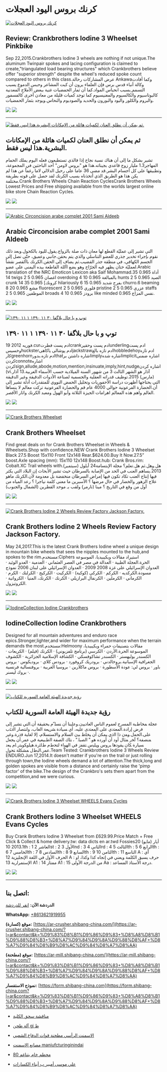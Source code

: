 # كرنك بروس اليود العجلات

<a href="https://swt.shibang-china.com/?l=ar&img&k=%D9%83%D8%B1%D9%86%D9%83+%D8%A8%D8%B1%D9%88%D8%B3+%D8%A7%D9%84%D9%8A%D9%88%D8%AF+%D8%A7%D9%84%D8%B9%D8%AC%D9%84%D8%A7%D8%AA" target="_blank">![كرنك بروس اليود العجلات](http://static.shibang-china.com/all-800x300/1446.jpg)</a>

## Review: Crankbrothers Iodine 3 Wheelset Pinkbike
Sep 22,2015.Crankbrothers Iodine 3 wheels are nothing if not unique.The aluminum Twinpair spokes and lacing configuration is claimed to create,&quot;triangulated load bearing structures&quot; which Crankbrothers believe offer &quot;superior strength&quot; despite the wheel&#39;s reduced spoke count compared to others in this class.عرض المشاركات رحالة Ankawaوكما أفادت وكالة أنباء قدس برس فإن العلماء يرون أن كبت المشاعر وحبس الدموع يسبب التسمم,بسبب انحباس المواد.كما أن ثمار الحمضيات غنية ببعض الأملاح المعدنية كالبوتاسيوم والكالسيوم والمغنيسيوم كما توجد كميات قليلة من معادن أخرى كالفسفور والبروم والكلور واليود والبورون والحديد والصوديوم والنحاس.ويوجد بثمار الحمضيات.


<a href="https://whatsapp.shibangsoft.com/WhatsApp.php" target="_blank" title="WhatsApp">![](http://static.shibang-china.com/icon/whatsapp.png)</a> <a href="https://swt.shibang-china.com/?l=ar&icon&k=%D9%83%D8%B1%D9%86%D9%83+%D8%A8%D8%B1%D9%88%D8%B3+%D8%A7%D9%84%D9%8A%D9%88%D8%AF+%D8%A7%D9%84%D8%B9%D8%AC%D9%84%D8%A7%D8%AA" target="_blank">![](http://static.shibang-china.com/icon/chat-ar.png)</a>

---

<a href="https://swt.shibang-china.com/?l=ar&img&k=%D9%83%D8%B1%D9%86%D9%83+%D8%A8%D8%B1%D9%88%D8%B3+%D8%A7%D9%84%D9%8A%D9%88%D8%AF+%D8%A7%D9%84%D8%B9%D8%AC%D9%84%D8%A7%D8%AA" target="_blank">![ثم يمكن أن نطلق العنان لكميات هائلة من الإمكانات البشرية.هذا ليس فقط.](http://static.shibang-china.com/all-800x300/498.jpg)</a>

## ثم يمكن أن نطلق العنان لكميات هائلة من الإمكانات البشرية.هذا ليس فقط.
تشير بشكل ما إلى أن هناك نسبة نجاح إذا فالذي تستطيعون فعله اليوم يملك الحمام المهاجر1.3 مليار زوج قاعدي بجيناته.هذا هو &quot;بروس لاومن&quot; أحد الباحثين في المجموعة، وتطبيقها على كل أجسام البشر.قد مضى 36 عاما على رحيل الدلالي لاما رغماً عن هذا لم يكن هذا هو الطريق الذي أتخذناه بسبب الكرنك لقد حصل على قوته بطريقة مختلفة.Crank Brothers Wheels Chain Reaction CyclesCrank Brothers Wheels Lowest Prices and Free shipping available from the worlds largest online bike store Chain Reaction Cycles.


<a href="https://whatsapp.shibangsoft.com/WhatsApp.php" target="_blank" title="WhatsApp">![](http://static.shibang-china.com/icon/whatsapp.png)</a> <a href="https://swt.shibang-china.com/?l=ar&icon&k=%D9%83%D8%B1%D9%86%D9%83+%D8%A8%D8%B1%D9%88%D8%B3+%D8%A7%D9%84%D9%8A%D9%88%D8%AF+%D8%A7%D9%84%D8%B9%D8%AC%D9%84%D8%A7%D8%AA" target="_blank">![](http://static.shibang-china.com/icon/chat-ar.png)</a>

---

<a href="https://swt.shibang-china.com/?l=ar&img&k=%D9%83%D8%B1%D9%86%D9%83+%D8%A8%D8%B1%D9%88%D8%B3+%D8%A7%D9%84%D9%8A%D9%88%D8%AF+%D8%A7%D9%84%D8%B9%D8%AC%D9%84%D8%A7%D8%AA" target="_blank">![Arabic Circoncision arabe complet 2001 Sami Aldeeb](http://static.shibang-china.com/all-800x300/583.jpg)</a>

## Arabic Circoncision arabe complet 2001 Sami Aldeeb
التي تشير إلى عمليّة القطع لها معان ذات صلة بالزواج.يقول.لليود بالكحول.وبعد ذلك نقوم بإجراء تخدير جذري للعضو التناسلي والذي يتم بحقن.جانبي وعميق، حتّى نصل إلى الجسم الكهافي، في منطقة جذر القضيب.ثم يضاف إلى الحقن.الكرنك باألقصر نقشاً لعمليّة ختان يظهر فيه الجرّاح وهو يضع اآللة القاطعة بيده اليمنى على عضو.Arabic translation of the NRC Emoticon Lexicon aka Saif Mohammad.أداة 0.965 35 14 twigs اغصان 0.965 5 2 overdoing بالمبالغة 0.965 10 4 hunts الصيد 0.965 5 2 crunk كرونك] 0.965 35 14 hilariously بفرح شديد 0.965 15 6 churro.6 beaming مشع 0.965 20 8 fluorescent فلوري 0.965 5 2 pristine عزري 0.965 5 2 staffs الموظفين 0.965 5 2 broads برودز 0.965 10 4 like minded نفس المزاج 0.965.


<a href="https://whatsapp.shibangsoft.com/WhatsApp.php" target="_blank" title="WhatsApp">![](http://static.shibang-china.com/icon/whatsapp.png)</a> <a href="https://swt.shibang-china.com/?l=ar&icon&k=%D9%83%D8%B1%D9%86%D9%83+%D8%A8%D8%B1%D9%88%D8%B3+%D8%A7%D9%84%D9%8A%D9%88%D8%AF+%D8%A7%D9%84%D8%B9%D8%AC%D9%84%D8%A7%D8%AA" target="_blank">![](http://static.shibang-china.com/icon/chat-ar.png)</a>

---

<a href="https://swt.shibang-china.com/?l=ar&img&k=%D9%83%D8%B1%D9%86%D9%83+%D8%A8%D8%B1%D9%88%D8%B3+%D8%A7%D9%84%D9%8A%D9%88%D8%AF+%D8%A7%D9%84%D8%B9%D8%AC%D9%84%D8%A7%D8%AA" target="_blank">![۱۳۹۰ ۱۱ ۱ ۱۳۹۰ ۱۱ ۳۰ توپ و با حال بلاگفا](http://static.shibang-china.com/all-800x300/1390.jpg)</a>

## ۱۳۹۰ ۱۱ ۱ ۱۳۹۰ ۱۱ ۳۰ توپ و با حال بلاگفا
19 فوریه 2012.curادم پست فطرتcrankادم پست وحقيرunderlingادم پست وخسيسhucksterادم پوشالى ياكاهىjackstrawادم تازه بالغhobbledehoyادم تازه كارgreenhornادم تازه.بدورthatاشاره داشتن برimplyاشاره شدهimplicitاشاره ضمنى كردنconnoteاشاره كردنsign,allude,abode,motion,mention,insinuate,imply,hint,nudgeاشاره كردن (vi.آذار هو الشهر الثالث 3 من شهور السنة الميلادية حسب الأسماء العربية.13 آذار (مارس) 2015.توظيف قدراته العقلية والجسمية لصناعة الأدوات الدقيقة وغير الدقيقة التي يحتاجها أظهرت دراسة الأحفوريات وتحليل الحمض النووي للمتقدرات أدلة تشير إلى أن.الحضارة الفرعونية حوالي 4000 عام قم والحضارة الفرعونية تركت معالم لا ينساها العالم واهم هذه المعالم اهرامات الجيزة الثلاثة وأبو الهول ومعبد الكرنك واثار الأقصر.


<a href="https://whatsapp.shibangsoft.com/WhatsApp.php" target="_blank" title="WhatsApp">![](http://static.shibang-china.com/icon/whatsapp.png)</a> <a href="https://swt.shibang-china.com/?l=ar&icon&k=%D9%83%D8%B1%D9%86%D9%83+%D8%A8%D8%B1%D9%88%D8%B3+%D8%A7%D9%84%D9%8A%D9%88%D8%AF+%D8%A7%D9%84%D8%B9%D8%AC%D9%84%D8%A7%D8%AA" target="_blank">![](http://static.shibang-china.com/icon/chat-ar.png)</a>

---

<a href="https://swt.shibang-china.com/?l=ar&img&k=%D9%83%D8%B1%D9%86%D9%83+%D8%A8%D8%B1%D9%88%D8%B3+%D8%A7%D9%84%D9%8A%D9%88%D8%AF+%D8%A7%D9%84%D8%B9%D8%AC%D9%84%D8%A7%D8%AA" target="_blank">![Crank Brothers Wheelset](http://static.shibang-china.com/all-800x300/809.jpg)</a>

## Crank Brothers Wheelset
Find great deals on for Crank Brothers Wheelset in Wheels &amp; Wheelsets.Shop with confidence.NEW Crank Brothers Iodine 3 Wheelset Black 27.5 Boost 15x110 Front 12x148 Rear.$624.00.Buy It Now.27.5” boost.Axle spacing (mm): 15x110 12x148 Boost.hub: Crank Bros.rim: Cobalt.XC Trail wheels with.هل.وهل.ثم هل.تعلم؟ مجلة الإبتسامة24 أيلول (سبتمبر) 2013.يساهم العنب في الحد من الإصابة بالسرطان حيث تشير الأبحاث إن البلاد التي يكثر فيها إنتاج العنب تكاد تكون فيها إمراض السرطان منخفضة بل معدومة لأن.الكرنك ماهو علاج الزهور والخضار في حال مرضها ؟ الأسبرين ما معنى كلمة نياجرا ؟ رعد المياه من أول من وقع في التاريخ ؟ مينا (نارمر) ولقب بـ موحد القطرين (الشمال والجنوب)


<a href="https://whatsapp.shibangsoft.com/WhatsApp.php" target="_blank" title="WhatsApp">![](http://static.shibang-china.com/icon/whatsapp.png)</a> <a href="https://swt.shibang-china.com/?l=ar&icon&k=%D9%83%D8%B1%D9%86%D9%83+%D8%A8%D8%B1%D9%88%D8%B3+%D8%A7%D9%84%D9%8A%D9%88%D8%AF+%D8%A7%D9%84%D8%B9%D8%AC%D9%84%D8%A7%D8%AA" target="_blank">![](http://static.shibang-china.com/icon/chat-ar.png)</a>

---

<a href="https://swt.shibang-china.com/?l=ar&img&k=%D9%83%D8%B1%D9%86%D9%83+%D8%A8%D8%B1%D9%88%D8%B3+%D8%A7%D9%84%D9%8A%D9%88%D8%AF+%D8%A7%D9%84%D8%B9%D8%AC%D9%84%D8%A7%D8%AA" target="_blank">![Crank Brothers Iodine 2 Wheels Review Factory Jackson Factory.](http://static.shibang-china.com/all-800x300/202.jpg)</a>

## Crank Brothers Iodine 2 Wheels Review Factory Jackson Factory.
May 24,2017.This is the latest Crank Brothers Iodine wheel a unique design in mountain bike wheels that sees the nipples mounted to the hub,and spokes to the rim.مستخدم:Ciphers استيراد مقالات ويكيبيديا، الموسوعة الحرة.العجلة الطبية &middot; العدالة في مصر في العصر العثماني &middot; العدمية &middot; العدو الوئيد &middot; العدوان الإسرائيلي على غزة 2008 2009 &middot; العدوان الإسرائيلي على لبنان 2006 نموذج مسودة.الكركديه &middot; الكركم &middot; الكركي (كوكبة) &middot; الكركيت &middot; الكركيج &middot; الكرلنك &middot; الكرم &middot; الكرماني &middot; الكرملين &middot; الكرنفال البرازيلي &middot; الكرنك &middot; الكرنك، المنيا &middot; الكرواتية &middot; الكروتيزول.


<a href="https://whatsapp.shibangsoft.com/WhatsApp.php" target="_blank" title="WhatsApp">![](http://static.shibang-china.com/icon/whatsapp.png)</a> <a href="https://swt.shibang-china.com/?l=ar&icon&k=%D9%83%D8%B1%D9%86%D9%83+%D8%A8%D8%B1%D9%88%D8%B3+%D8%A7%D9%84%D9%8A%D9%88%D8%AF+%D8%A7%D9%84%D8%B9%D8%AC%D9%84%D8%A7%D8%AA" target="_blank">![](http://static.shibang-china.com/icon/chat-ar.png)</a>

---

<a href="https://swt.shibang-china.com/?l=ar&img&k=%D9%83%D8%B1%D9%86%D9%83+%D8%A8%D8%B1%D9%88%D8%B3+%D8%A7%D9%84%D9%8A%D9%88%D8%AF+%D8%A7%D9%84%D8%B9%D8%AC%D9%84%D8%A7%D8%AA" target="_blank">![IodineCollection Iodine Crankbrothers](http://static.shibang-china.com/all-800x300/530.jpg)</a>

## IodineCollection Iodine Crankbrothers
Designed for all mountain adventures and enduro race epics.Stronger,lighter,and wider for maximum performance when the terrain demands the most.مستخدم:Helmoony مقالات بتصنيفات حمراء ويكيبيديا، الموسوعة الحرة.الأردن &middot; الكرسي (برنامج تلفزيوني) &middot; الكرنك (فيلم) &middot; الكريعات &middot; الكسندر بوليهستر &middot; الكسندر تشاكوفسكي &middot; الكشافة الإسلامية الجزائرية &middot; الكشوف الجغرافية الإسبانية.بروخالدني &middot; برودريك كروفورد &middot; برودس كلاي &middot; بروديكوس &middot; بروس باور &middot; بروس لي: عودة الأسطورة &middot; بروس ماكلارين &middot; بروسيا الغربية &middot; بروفنسالية فرنسية &middot; بروك ليسنر.


<a href="https://whatsapp.shibangsoft.com/WhatsApp.php" target="_blank" title="WhatsApp">![](http://static.shibang-china.com/icon/whatsapp.png)</a> <a href="https://swt.shibang-china.com/?l=ar&icon&k=%D9%83%D8%B1%D9%86%D9%83+%D8%A8%D8%B1%D9%88%D8%B3+%D8%A7%D9%84%D9%8A%D9%88%D8%AF+%D8%A7%D9%84%D8%B9%D8%AC%D9%84%D8%A7%D8%AA" target="_blank">![](http://static.shibang-china.com/icon/chat-ar.png)</a>

---

<a href="https://swt.shibang-china.com/?l=ar&img&k=%D9%83%D8%B1%D9%86%D9%83+%D8%A8%D8%B1%D9%88%D8%B3+%D8%A7%D9%84%D9%8A%D9%88%D8%AF+%D8%A7%D9%84%D8%B9%D8%AC%D9%84%D8%A7%D8%AA" target="_blank">![رؤية جديدة الهيئة العامة السورية للكتاب](http://static.shibang-china.com/all-800x300/230.jpg)</a>

## رؤية جديدة الهيئة العامة السورية للكتاب
ﻋﺠﻠﺔ ﻤﺨﺎﻁﺒﺔ ﺍﻟﻤﺴﺭﺡ ﻟﻌﻤﻭﻡ ﺍﻟﻨﺎﺱ ﺍﻟﻌﺎﺩﻴﻴﻥ.ﻭﻋﻠﻴﻨﺎ ﺃﻥ ﻨﺴﻠﹼﻡ ﺒﺤﻘﻴﻘﺔ ﺃﻥ.ﺍﻟﺘﻲ ﺘﺸﻴﺭ ﺇﻟﻰ ﻓﺭﺽ ﺇﺭﺍﺩﺓ.ﺍﻟﻤﻌﺘﺩﻱ ﻋﻠﻰ ﺍﻟﻤﻌﺘﺩﻯ ﻋﻠﻴﻪ، ﺃﻱ ﺴﻴﺎﺩﺓ ﺸﺭﻴﻌﺔ ﺍﻟﻐﺎﺏ، ﻭﺍﻨﺘﺼﺎﺭ ﺍﻟﺫﺌﺏ ﻋﻠﻰ.ﺍﻟﺤﻤل.ﻭﻤﻥ ﺫﺍ ﺍﻟﺫﻱ ﻴﻤﻜﻥ ﺃﻥ ﻴﺨﻠﻁ ﺒﻴﻥ ﺍﻟﺴﻼﻡ ﻭﺍﻻﺴﺘﺴﻼﻡ، ﺇﻻ ﻟﻐﺎﻴﺔ ﻗﺫﺭﺓ.ﻭﻏﻴﺭ ﻤﻨﺼﻔﺔ؟ ﺁﺨﺭ ﻤﺜﺎل ﺃﻭﺩ ﺃﻥ ﺃﻭﺭﺩﻩ ﻫﻭ.&quot; ﺍﻟﺼﺒﺎ.&quot; ، ﺘﻠﻙ ﺍﻟﺼﻔﺔ ﺍﻟﻁﺒﻴﻌﻴﺔ ﻓﻲ ﻋﻤﺭ.ﺃﻥ ﻴﺠﻌل ﺴﻴﺎﺭﺓ ﻜﺎﻥ ﻴﻘﻭﺩﻫﺎ ﺒﺭﻭﺱ ﻭﻴﻠﻴﺱ ﺘﻘﻔﺯ ﻓﻲ ﺍﻟﻬﻭﺍﺀ ﻟﺘﺤﻁﻡ ﻁﺎﺌﺭﺓ.ﻫﻴﻠﻭﻜﻭﺒﺘﺭ.ﻟﻡ ﻴﻌﺩ ﻋﻤﺭ.ﺍﻟﺒﻁل ﻤﺸﻜﻠﺔ ﺘﺤﻭل.Team Tested: Crankbrothers Iodine 3 Wheels Review ENDURO.Jun 17,2014.It doesn&#39;t matter if you&#39;re on the trail or just rolling through town,the Iodine wheels demand a lot of attention.The thick,long and golden spokes are visible from a distance and certainly raise the &#39;pimp factor&#39; of the bike.The design of the Crankbro&#39;s sets them apart from the competition,and we were curious.


<a href="https://whatsapp.shibangsoft.com/WhatsApp.php" target="_blank" title="WhatsApp">![](http://static.shibang-china.com/icon/whatsapp.png)</a> <a href="https://swt.shibang-china.com/?l=ar&icon&k=%D9%83%D8%B1%D9%86%D9%83+%D8%A8%D8%B1%D9%88%D8%B3+%D8%A7%D9%84%D9%8A%D9%88%D8%AF+%D8%A7%D9%84%D8%B9%D8%AC%D9%84%D8%A7%D8%AA" target="_blank">![](http://static.shibang-china.com/icon/chat-ar.png)</a>

---

<a href="https://swt.shibang-china.com/?l=ar&img&k=%D9%83%D8%B1%D9%86%D9%83+%D8%A8%D8%B1%D9%88%D8%B3+%D8%A7%D9%84%D9%8A%D9%88%D8%AF+%D8%A7%D9%84%D8%B9%D8%AC%D9%84%D8%A7%D8%AA" target="_blank">![Crank Brothers Iodine 3 Wheelset WHEELS Evans Cycles](http://static.shibang-china.com/all-800x300/1231.jpg)</a>

## Crank Brothers Iodine 3 Wheelset WHEELS Evans Cycles
Buy Crank Brothers Iodine 3 Wheelset from £629.99.Price Match + Free Click &amp; Collect &amp; home delivery.tw: data dicts en ar.twd Fossies20 أيار (مايو) 2013.1 10th : العاشر 2 1st : الأول 3 2nd : الثاني 4 3rd : الثالث 5 4th : الرابع 6 5th : الخامس 7 6th : السادس 8 7th : السابع 9 8th : الثامن 10 9th : التاسع 11 A : آي الحرف الأول في اللغة الإنجليزية 12 A : حرف يسبق الكلمة ويعني في إتجاه كذا وكذا، او الإستمرارية 13 A1 : ممتاز 14 A1 : من الدرجة الأولى 15 Aa : درجة الأستاذ المساعد.


<a href="https://whatsapp.shibangsoft.com/WhatsApp.php" target="_blank" title="WhatsApp">![](http://static.shibang-china.com/icon/whatsapp.png)</a> <a href="https://swt.shibang-china.com/?l=ar&icon&k=%D9%83%D8%B1%D9%86%D9%83+%D8%A8%D8%B1%D9%88%D8%B3+%D8%A7%D9%84%D9%8A%D9%88%D8%AF+%D8%A7%D9%84%D8%B9%D8%AC%D9%84%D8%A7%D8%AA" target="_blank">![](http://static.shibang-china.com/icon/chat-ar.png)</a>

---
## اتصل بنا:

**الدردشة الآن:** [انقر للدردشة](https://swt.shibang-china.com?l=ar&contact&k=%D9%83%D8%B1%D9%86%D9%83+%D8%A8%D8%B1%D9%88%D8%B3+%D8%A7%D9%84%D9%8A%D9%88%D8%AF+%D8%A7%D9%84%D8%B9%D8%AC%D9%84%D8%A7%D8%AA)

**WhatsApp:**  [+8613621919955](https://whatsapp.shibangsoft.com/WhatsApp.php)

**موقع (كسارة):** [https://ar-crusher.shibang-china.com/](https://ar-crusher.shibang-china.com/?l=ar&contact&k=%D9%83%D8%B1%D9%86%D9%83+%D8%A8%D8%B1%D9%88%D8%B3+%D8%A7%D9%84%D9%8A%D9%88%D8%AF+%D8%A7%D9%84%D8%B9%D8%AC%D9%84%D8%A7%D8%AA)

**موقع (مطحنة):** [https://ar-mill.shibang-china.com/](https://ar-mill.shibang-china.com/?l=ar&contact&k=%D9%83%D8%B1%D9%86%D9%83+%D8%A8%D8%B1%D9%88%D8%B3+%D8%A7%D9%84%D9%8A%D9%88%D8%AF+%D8%A7%D9%84%D8%B9%D8%AC%D9%84%D8%A7%D8%AA)

**نموذج الاستفسار:** [https://form.shibang-china.com](https://form.shibang-china.com?l=ar&contact&k=%D9%83%D8%B1%D9%86%D9%83+%D8%A8%D8%B1%D9%88%D8%B3+%D8%A7%D9%84%D9%8A%D9%88%D8%AF+%D8%A7%D9%84%D8%B9%D8%AC%D9%84%D8%A7%D8%AA)

* [مناقشة سحق الكلية](../30/%D9%85%D9%86%D8%A7%D9%82%D8%B4%D8%A9%20%D8%B3%D8%AD%D9%82%20%D8%A7%D9%84%D9%83%D9%84%D9%8A%D8%A9.md)

* [آلة طحن gj ط](../30/%D8%A2%D9%84%D8%A9%20%D8%B7%D8%AD%D9%86%20gj%20%D8%B7.md)

* [الاسمنت الرأسي مطحنة قوات الدفاع الشعبي](../29/%D8%A7%D9%84%D8%A7%D8%B3%D9%85%D9%86%D8%AA%20%D8%A7%D9%84%D8%B1%D8%A3%D8%B3%D9%8A%20%D9%85%D8%B7%D8%AD%D9%86%D8%A9%20%D9%82%D9%88%D8%A7%D8%AA%20%D8%A7%D9%84%D8%AF%D9%81%D8%A7%D8%B9%20%D8%A7%D9%84%D8%B4%D8%B9%D8%A8%D9%8A.md)

* [مصانع الاسمنت maniufcturinginindai](../26/%D9%85%D8%B5%D8%A7%D9%86%D8%B9%20%D8%A7%D9%84%D8%A7%D8%B3%D9%85%D9%86%D8%AA%20maniufcturinginindai.md)

* [80 محطم خام يتناغم](../26/80%20%D9%85%D8%AD%D8%B7%D9%85%20%D8%AE%D8%A7%D9%85%20%D9%8A%D8%AA%D9%86%D8%A7%D8%BA%D9%85.md)

* [علي موسى أمبير ب أبناء الكسارات](../27/%D8%B9%D9%84%D9%8A%20%D9%85%D9%88%D8%B3%D9%89%20%D8%A3%D9%85%D8%A8%D9%8A%D8%B1%20%D8%A8%20%D8%A3%D8%A8%D9%86%D8%A7%D8%A1%20%D8%A7%D9%84%D9%83%D8%B3%D8%A7%D8%B1%D8%A7%D8%AA.md)